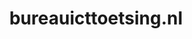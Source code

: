 ---
layout: post
title:  "bureauicttoetsing.nl"
internal_url:  "/dutchgov/bureauicttoetsing.nl.html"
subdomains_count: 2
all_subdomains_count: 11
urls_count: 2
ssl_rank: 100
http_rank: 75
url_link: /data/bureauicttoetsing.nl/urls.txt
all_subdomains_link: /data/bureauicttoetsing.nl/all_subdomains.txt
subdomains_link: /data/bureauicttoetsing.nl/subdomains.txt
categories: dutchgov
---